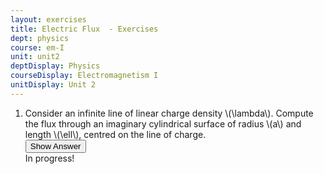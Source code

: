 ```yaml
---
layout: exercises
title: Electric Flux  - Exercises
dept: physics
course: em-I
unit: unit2
deptDisplay: Physics
courseDisplay: Electromagnetism I
unitDisplay: Unit 2
---
```

<ol>
<li> <div class="exercise">  Consider an infinite line of linear charge density \(\lambda\). Compute the flux through an imaginary cylindrical surface of radius \(a\) and length \(\ell\), centred on the line of charge. 

<div class="answerBox"> 
 <button onclick="myFunction('answer3')" class="answerButton">Show Answer</button> 
 <div  id='answer3' class="answer" >
In progress!
</div> 
 </div>

</div> </li></ol>

